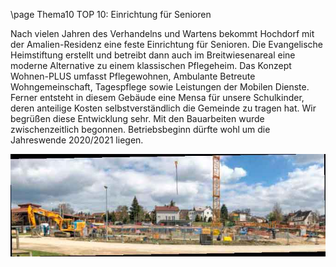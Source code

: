 \page Thema10 TOP 10: Einrichtung für Senioren

Nach vielen Jahren des Verhandelns und Wartens bekommt Hochdorf mit der Amalien-Residenz
eine feste Einrichtung für Senioren. Die Evangelische Heimstiftung erstellt und betreibt
dann auch im Breitwiesenareal eine moderne Alternative zu einem klassischen Pflegeheim.
Das Konzept Wohnen-PLUS umfasst Pflegewohnen, Ambulante Betreute Wohngemeinschaft,
Tagespflege sowie Leistungen der Mobilen Dienste. Ferner entsteht in diesem Gebäude eine
Mensa für unsere Schulkinder, deren anteilige Kosten selbstverständlich die Gemeinde zu
tragen hat. Wir begrüßen diese Entwicklung sehr. Mit den Bauarbeiten wurde zwischenzeitlich
begonnen. Betriebsbeginn dürfte wohl um die Jahreswende 2020/2021 liegen.

![](Documentation/img/2019/Einrichtung.jpg)
